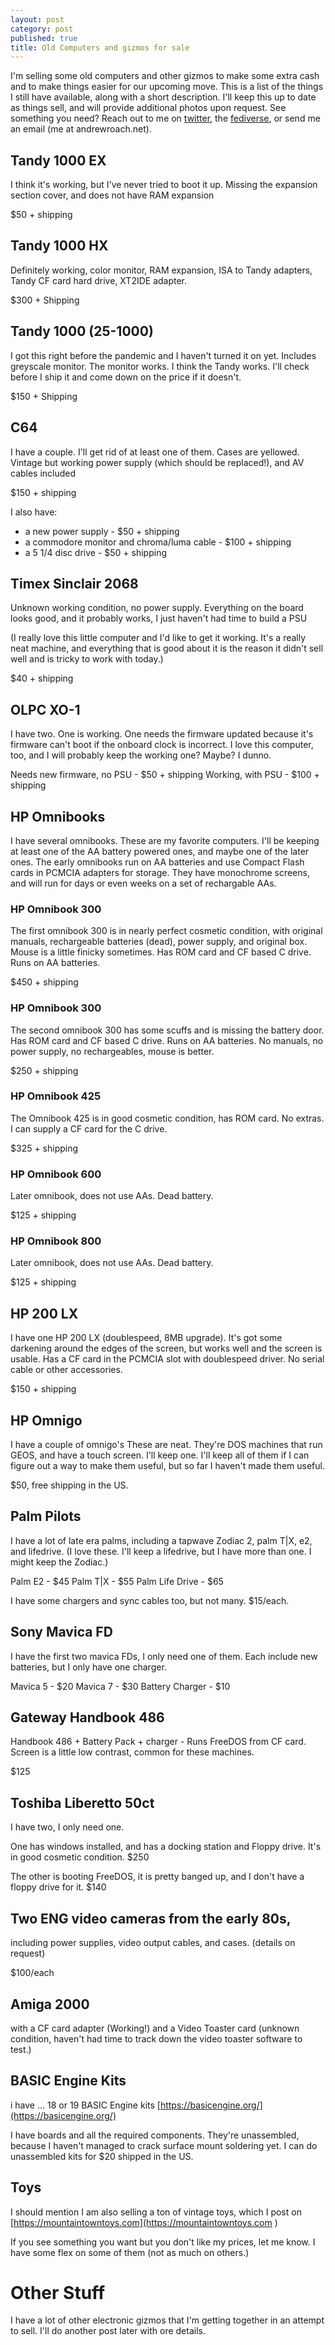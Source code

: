 ```yaml
---
layout: post
category: post
published: true
title: Old Computers and gizmos for sale
---
```

I'm selling some old computers and other gizmos to make some extra cash and to make things easier for our upcoming move. This is a list of the things I still have available, along with a short description. I'll keep this up to date as things sell, and will provide additional photos upon request. See something you need? Reach out to me on [twitter](https://twitter.com/ajroach42), the [fediverse](https://retro.social/@ajroach42), or send me an email (me at andrewroach.net). 

## Tandy 1000 EX 

I think it's working, but I've never tried to boot it up. Missing the expansion section cover, and does not have RAM expansion

$50 + shipping 

## Tandy 1000 HX

Definitely working, color monitor, RAM expansion, ISA to Tandy adapters, Tandy CF card hard drive, XT2IDE adapter. 

$300 + Shipping 

## Tandy 1000 (25-1000)

I got this right before the pandemic and I haven't turned it on yet. Includes greyscale monitor. The monitor works. I think the Tandy works. I'll check before I ship it and come down on the price if it doesn't. 

$150 + Shipping 

## C64

I have a couple. I'll get rid of at least one of them. Cases are yellowed. Vintage but working power supply (which should be replaced!), and AV cables included

$150 + shipping 

I also have: 

- a new power supply - $50 + shipping 
- a commodore monitor and chroma/luma cable - $100 + shipping 
- a 5 1/4 disc drive - $50 + shipping 

## Timex Sinclair 2068

Unknown working condition, no power supply. Everything on the board looks good, and it probably works, I just haven't had time to build a PSU 

(I really love this little computer and I'd like to get it working. It's a really neat machine, and everything that is good about it is the reason it didn't sell well and is tricky to work with today.)

$40 + shipping 


## OLPC XO-1 

I have two. One is working. One needs the firmware updated because it's firmware can't boot if the onboard clock is incorrect. I love this computer, too, and I will probably keep the working one? Maybe? I dunno.

Needs new firmware, no PSU - $50 + shipping
Working, with PSU - $100 + shipping

## HP Omnibooks 

I have several omnibooks. These are my favorite computers. I'll be keeping at least one of the AA battery powered ones, and maybe one of the later ones. The early omnibooks run on AA batteries and use Compact Flash cards in PCMCIA adapters for storage. They have monochrome screens, and will run for days or even weeks on a set of rechargable AAs. 

### HP Omnibook 300 

The first omnibook 300 is in nearly perfect cosmetic condition, with original manuals, rechargeable batteries (dead), power supply, and original box. Mouse is a little finicky sometimes. Has ROM card and CF based C drive. Runs on AA batteries. 

$450 + shipping

### HP Omnibook 300  

The second omnibook 300 has some scuffs and is missing the battery door. Has ROM card and CF based C drive. Runs on AA batteries.  No manuals, no power supply, no rechargeables, mouse is better. 

$250 + shipping 

### HP Omnibook 425 

The Omnibook 425 is in good cosmetic condition, has ROM card. No extras. I can supply a CF card for the C drive. 

$325 + shipping 

### HP Omnibook 600 

Later omnibook, does not use AAs. Dead battery. 

$125 + shipping 


### HP Omnibook 800 

Later omnibook, does not use AAs. Dead battery. 

$125 + shipping 

## HP 200 LX 

I have one HP 200 LX (doublespeed, 8MB upgrade). It's got some darkening around the edges of the screen, but works well and the screen is usable. Has a CF card in the PCMCIA slot with doublespeed driver. No serial cable or other accessories. 

$150 + shipping 

## HP Omnigo 

I have a couple of omnigo's These are neat. They're DOS machines that run GEOS, and have a touch screen. I'll keep one. I'll keep all of them if I can figure out a way to make them useful, but so far I haven't made them useful. 

$50, free shipping in the US. 

## Palm Pilots 

I have a lot of late era palms, including a tapwave Zodiac 2, palm T|X, e2, and lifedrive. (I love these. I'll keep a lifedrive, but I have more than one. I might keep the Zodiac.) 

Palm E2 - $45 
Palm T|X - $55 
Palm Life Drive - $65

I have some chargers and sync cables too, but not many. $15/each. 

## Sony Mavica FD 

I have the first two mavica FDs, I only need one of them. Each include new batteries, but I only have one charger.

Mavica 5 - $20 
Mavica 7 - $30 
Battery Charger - $10

## Gateway Handbook 486

Handbook 486 + Battery Pack + charger - Runs FreeDOS from CF card. Screen is a little low contrast, common for these machines. 

$125 

## Toshiba Liberetto 50ct 

I have two, I only need one. 

One has windows installed, and has a docking station and Floppy drive. It's in good cosmetic condition.  $250 

The other is booting FreeDOS, it is pretty banged up, and I don't have a floppy drive for it. $140

## Two ENG video cameras from the early 80s, 

including power supplies, video output cables, and cases. (details on request) 

$100/each 

## Amiga 2000 

with a CF card adapter (Working!) and a Video Toaster card (unknown condition, haven't had time to track down the video toaster software to test.) 

## BASIC Engine Kits 

i have ... 18 or 19 BASIC Engine kits [https://basicengine.org/](https://basicengine.org/)

I have boards and all the required components. They're unassembled, because I haven't managed to crack surface mount soldering yet. I can do unassembled kits for $20 shipped in the US.

## Toys 

I should mention I am also selling a ton of vintage toys, which I post on [https://mountaintowntoys.com](https://mountaintowntoys.com )

If you see something you want but you don't like my prices, let me know. I have some flex on some of them (not as much on others.)


# Other Stuff 

I have a lot of other electronic gizmos that I'm getting together in an attempt to sell. I'll do another post later with ore details. 